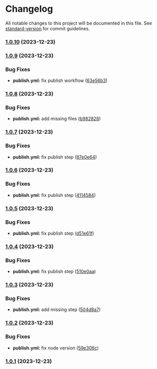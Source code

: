 # Changelog

All notable changes to this project will be documented in this file. See [standard-version](https://github.com/conventional-changelog/standard-version) for commit guidelines.

### [1.0.10](https://github.com/DonAdam2/react-rollup-npm-boilerplate/compare/v1.0.9...v1.0.10) (2023-12-23)

### [1.0.9](https://github.com/DonAdam2/react-rollup-npm-boilerplate/compare/v1.0.8...v1.0.9) (2023-12-23)


### Bug Fixes

* **publish.yml:** fix publish workflow ([63e56b3](https://github.com/DonAdam2/react-rollup-npm-boilerplate/commit/63e56b3626ac458a1d8398c90c5c61cd7d380409))

### [1.0.8](https://github.com/DonAdam2/react-rollup-npm-boilerplate/compare/v1.0.7...v1.0.8) (2023-12-23)


### Bug Fixes

* **publish.yml:** add missing files ([b982828](https://github.com/DonAdam2/react-rollup-npm-boilerplate/commit/b982828fc5e2fa4b9d012e87e5f0993ccadd2fd1))

### [1.0.7](https://github.com/DonAdam2/react-rollup-npm-boilerplate/compare/v1.0.6...v1.0.7) (2023-12-23)


### Bug Fixes

* **publish.yml:** fix publish step ([87e0e64](https://github.com/DonAdam2/react-rollup-npm-boilerplate/commit/87e0e64d2c652827610f66ae672232fb60bd1131))

### [1.0.6](https://github.com/DonAdam2/react-rollup-npm-boilerplate/compare/v1.0.5...v1.0.6) (2023-12-23)


### Bug Fixes

* **publish.yml:** fix publish step ([4114584](https://github.com/DonAdam2/react-rollup-npm-boilerplate/commit/4114584cf0d65a6e6a68b41d6595235c51f86f0e))

### [1.0.5](https://github.com/DonAdam2/react-rollup-npm-boilerplate/compare/v1.0.4...v1.0.5) (2023-12-23)


### Bug Fixes

* **publish.yml:** fix publish step ([d51e61f](https://github.com/DonAdam2/react-rollup-npm-boilerplate/commit/d51e61f60ce1ccf1cbb60dcbc5481290d989bde0))

### [1.0.4](https://github.com/DonAdam2/react-rollup-npm-boilerplate/compare/v1.0.3...v1.0.4) (2023-12-23)


### Bug Fixes

* **publish.yml:** fix publish step ([510e0aa](https://github.com/DonAdam2/react-rollup-npm-boilerplate/commit/510e0aaada5e6ea4acd0d742fb47ebab1a67cbef))

### [1.0.3](https://github.com/DonAdam2/react-rollup-npm-boilerplate/compare/v1.0.2...v1.0.3) (2023-12-23)


### Bug Fixes

* **publish.yml:** add missing step ([504d8a7](https://github.com/DonAdam2/react-rollup-npm-boilerplate/commit/504d8a7ea146fd6355d96f0cc0cd4e19e7122381))

### [1.0.2](https://github.com/DonAdam2/react-rollup-npm-boilerplate/compare/v1.0.1...v1.0.2) (2023-12-23)


### Bug Fixes

* **publish.yml:** fix node version ([59e306c](https://github.com/DonAdam2/react-rollup-npm-boilerplate/commit/59e306caae937e9910a95b4e334f900d1716e5cf))

### [1.0.1](https://github.com/DonAdam2/react-rollup-npm-boilerplate/compare/v1.1.0...v1.0.1) (2023-12-23)
